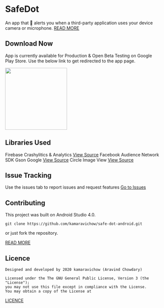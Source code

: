# SafeDot
An app that 🔔 alerts you when a third-party application uses your device camera or microphone.
[READ MORE](https://medium.com/@kamaravichow/youre-being-watched-5ab439fe42ef)

## Download Now
App is currently available for Production & Open Beta Testing on Google Play Store. Use the below link to get redirected to the app page.

[<img src="https://github.com/kamaravichow/safe-dot-android/raw/master/docs/google-play-badge.png" width="200">](https://play.google.com/store/apps/details?id=com.aravi.dot)

## Libraries Used
Firebase Crashylitics & Analytics [View Source](https://github.com/firebase/firebase-android-sdk/tree/master/firebase-crashlytics)
Facebook Audience Network SDK 
Gson Google [View Source](https://github.com/google/gson)
Circle Image View [View Source](https://github.com/hdodenhof/CircleImageView)

## Issue Tracking
Use the issues tab to report issues and request features 
[Go to Issues](https://github.com/kamaravichow/safe-dot-android/issues)

## Contributing

This project was built on Android Studio 4.0.

```
git clone https://github.com/kamaravichow/safe-dot-android.git
```

or just fork the repository.

[READ MORE](https://github.com/kamaravichow/safe-dot-android/blob/master/CONTRIBUTING.md)

## Licence

```
Designed and developed by 2020 kamaravichow (Aravind Chowdary)

Licensed under the The GNU General Public License, Version 3 (the "License");
you may not use this file except in compliance with the License.
You may obtain a copy of the License at 

```
[LICENCE](https://github.com/kamaravichow/safe-dot-android/blob/master/LICENSE)
